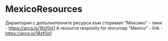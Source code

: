 # MexicoResources
Дирактория с допълнителните ресурси към сторимап "Мексико" - линк - https://arcg.is/18zf0q1
A resource resposity for storymap "Mexico" - link - https://arcg.is/18zf0q1

